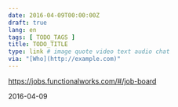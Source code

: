 ```yaml
---
date: 2016-04-09T00:00:00Z
draft: true
lang: en
tags: [ TODO_TAGS ]
title: TODO_TITLE
type: link # image quote video text audio chat
via: "[Who](http://example.com)"
---
```


<https://jobs.functionalworks.com/#/job-board>

2016-04-09



